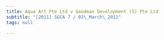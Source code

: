 ```yaml
---
title: Aqua Art Pte Ltd v Goodman Development (S) Pte Ltd
subtitle: "[2011] SGCA 7 / 03\_March\_2011"
tags: null

---
```


